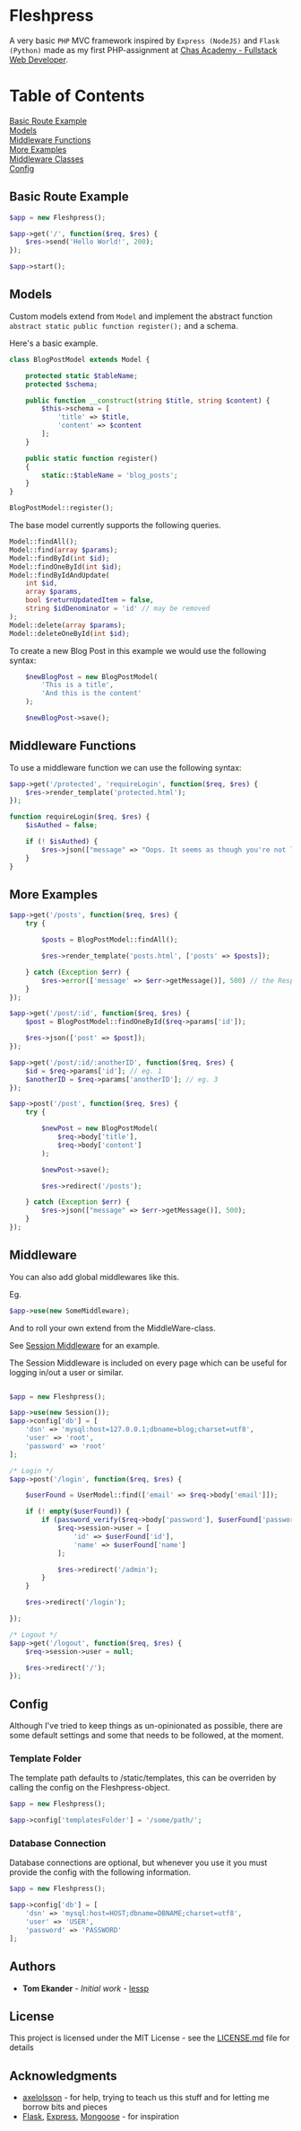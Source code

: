 # Fleshpress

A very basic `PHP` MVC framework inspired by `Express (NodeJS)` and `Flask (Python)` made as my first PHP-assignment at [Chas Academy - Fullstack Web Developer](https://chasacademy.se "Chas Academy").

# Table of Contents

[Basic Route Example](#basic-route-example)<br>
[Models](#models)<br>
[Middleware Functions](#middleware-functions)<br>
[More Examples](#more-examples)<br>
[Middleware Classes](#middleware)<br>
[Config](#config)<br>

## Basic Route Example

```php
$app = new Fleshpress();

$app->get('/', function($req, $res) {
    $res->send('Hello World!', 200);
});

$app->start();
```

## Models

Custom models extend from `Model` and implement the abstract function `abstract static public function register();` and a schema.

Here's a basic example.

```php
class BlogPostModel extends Model {

    protected static $tableName;
    protected $schema;

    public function __construct(string $title, string $content) {
        $this->schema = [
            'title' => $title,
            'content' => $content
        ];
    }

    public static function register()
    {
        static::$tableName = 'blog_posts';
    }
}

BlogPostModel::register();

```

The base model currently supports the following queries.

```php
Model::findAll();
Model::find(array $params);
Model::findById(int $id);
Model::findOneById(int $id);
Model::findByIdAndUpdate(
    int $id, 
    array $params, 
    bool $returnUpdatedItem = false, 
    string $idDenominator = 'id' // may be removed
);
Model::delete(array $params);
Model::deleteOneById(int $id);
```

To create a new Blog Post in this example we would use the following syntax:

```php
    $newBlogPost = new BlogPostModel(
        'This is a title',
        'And this is the content'
    );

    $newBlogPost->save();
```

## Middleware Functions

To use a middleware function we can use the following syntax:

```php
$app->get('/protected', 'requireLogin', function($req, $res) {
    $res->render_template('protected.html');
});

function requireLogin($req, $res) {
    $isAuthed = false;

    if (! $isAuthed) {
        $res->json(["message" => "Oops. It seems as though you're not logged in."], 401);
    }
}
```

## More Examples

```php
$app->get('/posts', function($req, $res) {
    try {

        $posts = BlogPostModel::findAll();

        $res->render_template('posts.html', ['posts' => $posts]);

    } catch (Exception $err) {
        $res->error(['message' => $err->getMessage()], 500) // the Response error-method defaults to error.html
    }
});

$app->get('/post/:id', function($req, $res) {
    $post = BlogPostModel::findOneById($req->params['id']);

    $res->json(['post' => $post]);
});

$app->get('/post/:id/:anotherID', function($req, $res) {
    $id = $req->params['id']; // eg. 1
    $anotherID = $req->params['anotherID']; // eg. 3
});

$app->post('/post', function($req, $res) {
    try {

        $newPost = new BlogPostModel(
            $req->body['title'],
            $req->body['content']
        );

        $newPost->save();

        $res->redirect('/posts');

    } catch (Exception $err) {
        $res->json(["message" => $err->getMessage()], 500);
    }
});
```

## Middleware

You can also add global middlewares like this.

Eg.

```php
$app->use(new SomeMiddleware);
```

And to roll your own extend from the MiddleWare-class.

See [Session Middleware](middlewares/Session.php) for an example.

The Session Middleware is included on every page which can be useful for logging in/out a user or similar.

```php

$app = new Fleshpress();

$app->use(new Session());
$app->config['db'] = [
    'dsn' => 'mysql:host=127.0.0.1;dbname=blog;charset=utf8',
    'user' => 'root',
    'password' => 'root'
];

/* Login */
$app->post('/login', function($req, $res) {

    $userFound = UserModel::find(['email' => $req->body['email']]);

    if (! empty($userFound)) {
        if (password_verify($req->body['password'], $userFound['password'])) {
            $req->session->user = [
                'id' => $userFound['id'],
                'name' => $userFound['name']
            ];

            $res->redirect('/admin');
        }
    }

    $res->redirect('/login');

});

/* Logout */
$app->get('/logout', function($req, $res) {
    $req->session->user = null;

    $res->redirect('/');
});
```

## Config

Although I've tried to keep things as un-opinionated as possible, there are some default settings 
and some that needs to be followed, at the moment.

### Template Folder

The template path defaults to /static/templates, this can be overriden by calling the config on the Fleshpress-object.

```php
$app = new Fleshpress();

$app->config['templatesFolder'] = '/some/path/';
```

### Database Connection

Database connections are optional, but whenever you use it you must provide the config with the following information.

```php
$app = new Fleshpress();

$app->config['db'] = [
    'dsn' => 'mysql:host=HOST;dbname=DBNAME;charset=utf8',
    'user' => 'USER',
    'password' => 'PASSWORD'
];
```

## Authors

* **Tom Ekander** - *Initial work* - [lessp](https://github.com/lessp)

## License

This project is licensed under the MIT License - see the [LICENSE.md](LICENSE.md) file for details

## Acknowledgments

* [axelolsson](https://github.com/axelolsson) - for help, trying to teach us this stuff and for letting me borrow bits and pieces
* [Flask](http://flask.pocoo.org/), [Express](https://expressjs.com/), [Mongoose](http://mongoosejs.com/) - for inspiration
